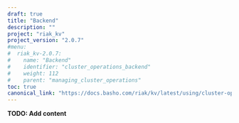 ```yaml
---
draft: true
title: "Backend"
description: ""
project: "riak_kv"
project_version: "2.0.7"
#menu:
#  riak_kv-2.0.7:
#    name: "Backend"
#    identifier: "cluster_operations_backend"
#    weight: 112
#    parent: "managing_cluster_operations"
toc: true
canonical_link: "https://docs.basho.com/riak/kv/latest/using/cluster-operations/backend"
---
```


**TODO: Add content**
